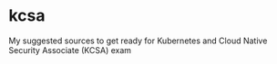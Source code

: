 # kcsa
My suggested sources to get ready for Kubernetes and Cloud Native Security Associate (KCSA) exam
